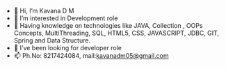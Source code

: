 - 👋 Hi, I’m Kavana D M
- 👀 I’m interested in Development role
- 🌱 Having knowledge on technologies like JAVA, Collection , OOPs Concepts, MultiThreading, SQL, HTML5, CSS, JAVASCRIPT, JDBC, GIT, Spring and Data Structure. 
- 💞️ I've been looking for developer role
- 📫 Ph.No: 8217424084, mail:kavanadm05@gmail.com

<!---
dmKavana/dmKavana is a ✨ special ✨ repository because its `README.md` (this file) appears on your GitHub profile.
You can click the Preview link to take a look at your changes.
--->
